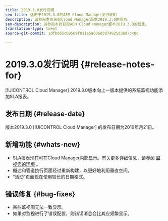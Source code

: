 ```yaml
---
title: 2019.3.0发行说明
seo-title: 适用于2019.3.0的AEM Cloud Manager发行说明
description: 请参阅本页获取Cloud Manager版本2019.3.0的信息。
seo-description: 请参阅本页获取AEM Cloud Manager版本2019.3.0的信息。
translation-type: tm+mt
source-git-commit: 1dfb065c09569f811e5a006d3d74825d3bd7cc8d

---
```



# 2019.3.0发行说明 {#release-notes-for}

[!UICONTROL Cloud Manager] 2019.3.0版本向上一版本提供的系统监视功能添加SLA报表。

## 发布日期 {#release-date}

版本2019.3.0 [!UICONTROL Cloud Manager] 的发布日期为2019年月21日。

## 新增功能 {#whats-new}

* SLA报表现在可在Cloud Manager内部显示。有关更多详细信息，请参阅 [监视您的环境](monitor-your-environments.md) 。
* 概述和管道执行页面经过重新构建，以更好地利用垂直空间。
* “活动”页面现在使用较长的日期格式。

## 错误修复 {#bug-fixes}

* 某些监视图无法一致显示。
* 如果对监视进行了错误配置，则错误消息会比其应频繁显示。
